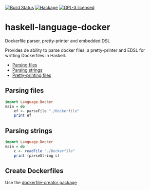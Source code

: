 [![Build Status][travis-img]][travis]
[![Hackage][hackage-img]][hackage]
[![GPL-3 licensed][license-img]][license]

# haskell-language-docker

Dockerfile parser, pretty-printer and embedded DSL

Provides de ability to parse docker files, a pretty-printer and EDSL for
writting Dockerfiles in Haskell.

- [Parsing files](#parsing-files)
- [Parsing strings](#parsing-strings)
- [Pretty-printing files](#pretty-printing-files)

## Parsing files

```haskell
import Language.Docker
main = do
    ef <- parseFile "./Dockerfile"
    print ef
```

## Parsing strings

```haskell
import Language.Docker
main = do
    c <- readFile "./Dockerfile"
    print (parseString c)
```

## Create Dockerfiles

Use the [dockerfile-creator package](https://github.com/hadolint/dockerfile-creator)

[hackage-img]: https://img.shields.io/hackage/v/language-docker.svg
[hackage]: https://hackage.haskell.org/package/language-docker
[travis-img]: https://travis-ci.org/hadolint/language-docker.svg?branch=master
[travis]: https://travis-ci.org/hadolint/language-docker
[license-img]: https://img.shields.io/badge/license-GPL--3-blue.svg
[license]: https://tldrlegal.com/license/gnu-general-public-license-v3-(gpl-3)
